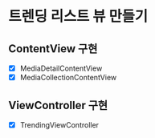 # 트렌딩 리스트 뷰 만들기

## ContentView 구현

- [x]  MediaDetailContentView
- [x]  MediaCollectionContentView

## ViewController 구현

- [x]  TrendingViewController
